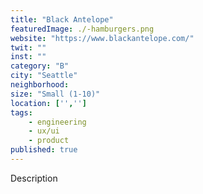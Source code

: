 ```yaml
---
title: "Black Antelope"
featuredImage: ./-hamburgers.png
website: "https://www.blackantelope.com/"
twit: ""
inst: ""
category: "B"
city: "Seattle"
neighborhood:
size: "Small (1-10)"
location: ['','']
tags:
    - engineering
    - ux/ui
    - product
published: true
---
```


Description
